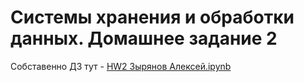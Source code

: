# Системы хранения и обработки данных. Домашнее задание 2

Собставенно ДЗ тут - [HW2 Зырянов Алексей.ipynb](https://github.com/lexgp/HWDB2/blob/main/HW2%20%D0%97%D1%8B%D1%80%D1%8F%D0%BD%D0%BE%D0%B2%20%D0%90%D0%BB%D0%B5%D0%BA%D1%81%D0%B5%D0%B9.ipynb)
